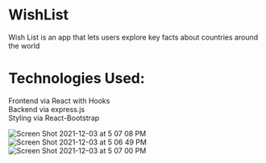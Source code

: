# WishList
Wish List is an app that lets users explore key facts about countries around the world

# Technologies Used:
Frontend via React with Hooks </br>
Backend via express.js </br>
Styling via React-Bootstrap


![Screen Shot 2021-12-03 at 5 07 08 PM](https://user-images.githubusercontent.com/83791515/144690869-5d650508-63d0-4b13-b4b9-52cbf12b610b.png)
![Screen Shot 2021-12-03 at 5 06 49 PM](https://user-images.githubusercontent.com/83791515/144690853-97a18519-9ef8-48b9-88cc-c362784e4477.png)
![Screen Shot 2021-12-03 at 5 07 00 PM](https://user-images.githubusercontent.com/83791515/144690865-83d03854-7be0-48a9-89c7-3cdddb082a2a.png)
